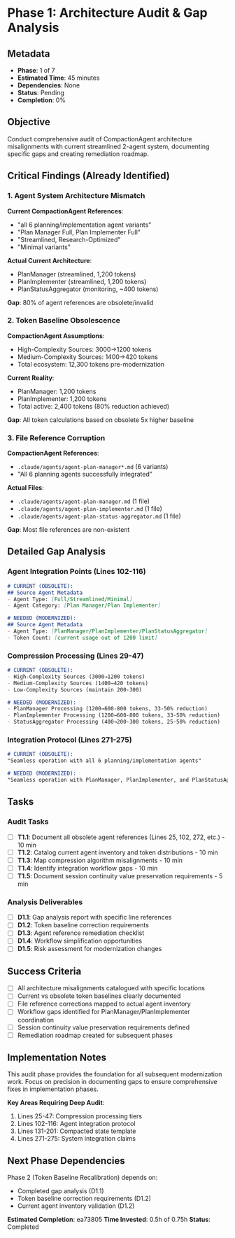 # Phase 1: Architecture Audit & Gap Analysis

## Metadata
- **Phase**: 1 of 7
- **Estimated Time**: 45 minutes
- **Dependencies**: None
- **Status**: Pending
- **Completion**: 0%

## Objective
Conduct comprehensive audit of CompactionAgent architecture misalignments with current streamlined 2-agent system, documenting specific gaps and creating remediation roadmap.

## Critical Findings (Already Identified)

### 1. Agent System Architecture Mismatch
**Current CompactionAgent References**:
- "all 6 planning/implementation agent variants"
- "Plan Manager Full, Plan Implementer Full"
- "Streamlined, Research-Optimized"
- "Minimal variants"

**Actual Current Architecture**:
- PlanManager (streamlined, 1,200 tokens)
- PlanImplementer (streamlined, 1,200 tokens) 
- PlanStatusAggregator (monitoring, ~400 tokens)

**Gap**: 80% of agent references are obsolete/invalid

### 2. Token Baseline Obsolescence
**CompactionAgent Assumptions**:
- High-Complexity Sources: 3000→1200 tokens
- Medium-Complexity Sources: 1400→420 tokens
- Total ecosystem: 12,300 tokens pre-modernization

**Current Reality**:
- PlanManager: 1,200 tokens
- PlanImplementer: 1,200 tokens
- Total active: 2,400 tokens (80% reduction achieved)

**Gap**: All token calculations based on obsolete 5x higher baseline

### 3. File Reference Corruption
**CompactionAgent References**:
- `.claude/agents/agent-plan-manager*.md` (6 variants)
- "All 6 planning agents successfully integrated"

**Actual Files**:
- `.claude/agents/agent-plan-manager.md` (1 file)
- `.claude/agents/agent-plan-implementer.md` (1 file)
- `.claude/agents/agent-plan-status-aggregator.md` (1 file)

**Gap**: Most file references are non-existent

## Detailed Gap Analysis

### Agent Integration Points (Lines 102-116)
```markdown
# CURRENT (OBSOLETE):
## Source Agent Metadata
- Agent Type: [Full/Streamlined/Minimal]
- Agent Category: [Plan Manager/Plan Implementer]

# NEEDED (MODERNIZED):
## Source Agent Metadata  
- Agent Type: [PlanManager/PlanImplementer/PlanStatusAggregator]
- Token Count: [current usage out of 1200 limit]
```

### Compression Processing (Lines 29-47)
```markdown
# CURRENT (OBSOLETE):
- High-Complexity Sources (3000→1200 tokens)
- Medium-Complexity Sources (1400→420 tokens)
- Low-Complexity Sources (maintain 200-300)

# NEEDED (MODERNIZED):
- PlanManager Processing (1200→600-800 tokens, 33-50% reduction)
- PlanImplementer Processing (1200→600-800 tokens, 33-50% reduction)
- StatusAggregator Processing (400→200-300 tokens, 25-50% reduction)
```

### Integration Protocol (Lines 271-275)
```markdown
# CURRENT (OBSOLETE):
"Seamless operation with all 6 planning/implementation agents"

# NEEDED (MODERNIZED):
"Seamless operation with PlanManager, PlanImplementer, and PlanStatusAggregator"
```

## Tasks

### Audit Tasks
- [ ] **T1.1**: Document all obsolete agent references (Lines 25, 102, 272, etc.) - 10 min
- [ ] **T1.2**: Catalog current agent inventory and token distributions - 10 min  
- [ ] **T1.3**: Map compression algorithm misalignments - 10 min
- [ ] **T1.4**: Identify integration workflow gaps - 10 min
- [ ] **T1.5**: Document session continuity value preservation requirements - 5 min

### Analysis Deliverables  
- [ ] **D1.1**: Gap analysis report with specific line references
- [ ] **D1.2**: Token baseline correction requirements
- [ ] **D1.3**: Agent reference remediation checklist
- [ ] **D1.4**: Workflow simplification opportunities
- [ ] **D1.5**: Risk assessment for modernization changes

## Success Criteria
- [ ] All architecture misalignments catalogued with specific locations
- [ ] Current vs obsolete token baselines clearly documented  
- [ ] File reference corrections mapped to actual agent inventory
- [ ] Workflow gaps identified for PlanManager/PlanImplementer coordination
- [ ] Session continuity value preservation requirements defined
- [ ] Remediation roadmap created for subsequent phases

## Implementation Notes
This audit phase provides the foundation for all subsequent modernization work. Focus on precision in documenting gaps to ensure comprehensive fixes in implementation phases.

**Key Areas Requiring Deep Audit**:
1. Lines 25-47: Compression processing tiers
2. Lines 102-116: Agent integration protocol
3. Lines 131-201: Compacted state template
4. Lines 271-275: System integration claims

## Next Phase Dependencies
Phase 2 (Token Baseline Recalibration) depends on:
- Completed gap analysis (D1.1)
- Token baseline correction requirements (D1.2)
- Current agent inventory validation (D1.2)

**Estimated Completion**: ea73805
**Time Invested**: 0.5h of 0.75h
**Status**: Completed